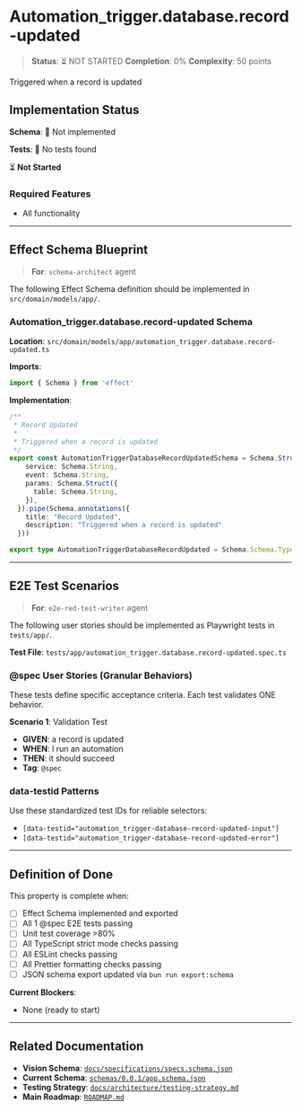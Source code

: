 # Automation_trigger.database.record-updated

> **Status**: ⏳ NOT STARTED
> **Completion**: 0%
> **Complexity**: 50 points

Triggered when a record is updated

## Implementation Status

**Schema**: 🔴 Not implemented

**Tests**: 🔴 No tests found

⏳ **Not Started**

### Required Features

- All functionality

---

## Effect Schema Blueprint

> **For**: `schema-architect` agent

The following Effect Schema definition should be implemented in `src/domain/models/app/`.

### Automation_trigger.database.record-updated Schema

**Location**: `src/domain/models/app/automation_trigger.database.record-updated.ts`

**Imports**:

```typescript
import { Schema } from 'effect'
```

**Implementation**:

```typescript
/**
 * Record Updated
 * 
 * Triggered when a record is updated
 */
export const AutomationTriggerDatabaseRecordUpdatedSchema = Schema.Struct({
    service: Schema.String,
    event: Schema.String,
    params: Schema.Struct({
      table: Schema.String,
    }),
  }).pipe(Schema.annotations({
    title: "Record Updated",
    description: "Triggered when a record is updated"
  }))

export type AutomationTriggerDatabaseRecordUpdated = Schema.Schema.Type<typeof AutomationTriggerDatabaseRecordUpdatedSchema>
```

---

## E2E Test Scenarios

> **For**: `e2e-red-test-writer` agent

The following user stories should be implemented as Playwright tests in `tests/app/`.

**Test File**: `tests/app/automation_trigger.database.record-updated.spec.ts`

### @spec User Stories (Granular Behaviors)

These tests define specific acceptance criteria. Each test validates ONE behavior.

**Scenario 1**: Validation Test

- **GIVEN**: a record is updated
- **WHEN**: I run an automation
- **THEN**: it should succeed
- **Tag**: `@spec`

### data-testid Patterns

Use these standardized test IDs for reliable selectors:

- `[data-testid="automation_trigger-database-record-updated-input"]`
- `[data-testid="automation_trigger-database-record-updated-error"]`

---

## Definition of Done

This property is complete when:

- [ ] Effect Schema implemented and exported
- [ ] All 1 @spec E2E tests passing
- [ ] Unit test coverage >80%
- [ ] All TypeScript strict mode checks passing
- [ ] All ESLint checks passing
- [ ] All Prettier formatting checks passing
- [ ] JSON schema export updated via `bun run export:schema`

**Current Blockers**:

- None (ready to start)

---

## Related Documentation

- **Vision Schema**: [`docs/specifications/specs.schema.json`](../specs.schema.json)
- **Current Schema**: [`schemas/0.0.1/app.schema.json`](../../schemas/0.0.1/app.schema.json)
- **Testing Strategy**: [`docs/architecture/testing-strategy.md`](../../architecture/testing-strategy.md)
- **Main Roadmap**: [`ROADMAP.md`](../../../ROADMAP.md)
